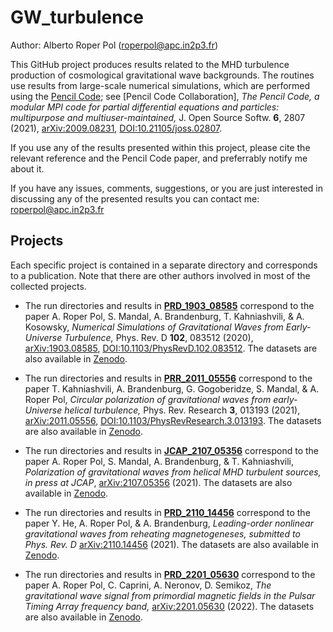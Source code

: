 # GW_turbulence

Author: Alberto Roper Pol (roperpol@apc.in2p3.fr)

This GitHub project produces results related to the MHD turbulence production of cosmological gravitational wave backgrounds.
The routines use results from large-scale numerical simulations, which are performed using the [Pencil Code](https://github.com/pencil-code);
see [Pencil Code Collaboration], *The Pencil Code, a modular MPI code for partial differential equations and particles: multipurpose and multiuser-maintained,*
J. Open Source Softw. **6**, 2807 (2021), [arXiv:2009.08231](https://arxiv.org/abs/2009.08231), [DOI:10.21105/joss.02807](https://joss.theoj.org/papers/10.21105/joss.02807).

If you use any of the results presented within this project, please cite the relevant reference and the Pencil Code paper, and preferrably notify me about it.

If you have any issues, comments, suggestions, or you are just interested in discussing any of the presented results you can contact me: roperpol@apc.in2p3.fr

## Projects

Each specific project is contained in a separate directory and corresponds to a publication. Note that there are other authors involved in most of
the collected projects.

* The run directories and results in [**PRD_1903_08585**](PRD_1903_08585) correspond to the paper A. Roper Pol,
S. Mandal, A. Brandenburg, T. Kahniashvili, & A. Kosowsky, *Numerical Simulations of Gravitational Waves from Early-Universe
Turbulence,* Phys. Rev. D **102**, 083512 (2020), [arXiv:1903.08585](https://arxiv.org/abs/1903.08585),
[DOI:10.1103/PhysRevD.102.083512](https://doi.org/10.1103/PhysRevD.102.083512).
The datasets are also available in [Zenodo](https://zenodo.org/record/3692072).

* The run directories and results in [**PRR_2011_05556**](PRR_2011_05556) correspond to the paper T. Kahniashvili, A. Brandenburg,
G. Gogoberidze, S. Mandal, & A. Roper Pol, *Circular polarization of gravitational waves from early-Universe helical turbulence,*
Phys. Rev. Research **3**, 013193 (2021), [arXiv:2011.05556](https://arxiv.org/abs/2011.05556),
[DOI:10.1103/PhysRevResearch.3.013193](https://journals.aps.org/prresearch/abstract/10.1103/PhysRevResearch.3.013193).
The datasets are also available in [Zenodo](https://zenodo.org/record/4256906).

* The run directories and results in [**JCAP_2107_05356**](JCAP_2107_05356) correspond to the paper A. Roper Pol, S. Mandal,
A. Brandenburg, & T. Kahniashvili, *Polarization of gravitational waves from helical MHD turbulent sources,*
*in press at JCAP*, [arXiv:2107.05356](https://arxiv.org/abs/2107.05356) (2021).
The datasets are also available in [Zenodo](https://zenodo.org/record/5525504).

* The run directories and results in [**PRD_2110_14456**](PRD_2110_14456) correspond to the paper Y. He, A. Roper Pol,
& A. Brandenburg, *Leading-order nonlinear gravitational waves from reheating magnetogeneses,* *submitted to
Phys. Rev. D* [arXiv:2110.14456](https://arxiv.org/abs/2110.14456) (2021).
The datasets are also available in [Zenodo](https://zenodo.org/record/5603013).

* The run directories and results in [**PRD_2201_05630**](PRD_2201_05630) correspond to the paper A. Roper Pol,
C. Caprini, A. Neronov, D. Semikoz, *The gravitational wave signal from primordial magnetic fields in the Pulsar
Timing Array frequency band,* [arXiv:2201.05630](https://arxiv.org/abs/2201.05630) (2022).
The datasets are also available in [Zenodo](https://zenodo.org/record/5782752).
